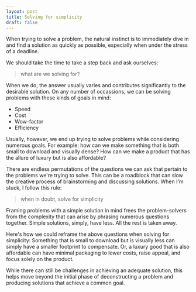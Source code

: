 ```yaml
---
layout: post
title: Solving for simplicity
draft: false
---
```


When trying to solve a problem, the natural instinct is to immediately dive in and find a solution as quickly as possible, especially when under the stress of a deadline.

We should take the time to take a step back and ask ourselves:

> what are we solving for?

When we do, the answer usually varies and contributes significantly to the desirable solution.  On any number of occassions, we can be solving problems with these kinds of goals in mind:

* Speed
* Cost
* Wow-factor
* Efficiency

Usually, however, we end up trying to solve problems while considering numerous goals.  For example: how can we make something that is both small to download and visually dense?  How can we make a product that has the allure of luxury but is also affordable?

There are endless permutations of the questions we can ask that pertain to the problems we're trying to solve.  This can be a roadblock that can slow the creative process of brainstorming and discussing solutions.  When I'm stuck, I follow this rule:

> when in doubt, solve for simplicity

Framing problems with a simple solution in mind frees the problem-solvers from the complexity that can arise by phrasing numerous questions together.  Simple solutions, simply, have less.  All the rest is taken away.

Here's how we could reframe the above questions when solving for simplicity:  Something that is small to download but is visually less can simply have a smaller footprint to compensate.  Or, a luxury good that is also affordable can have minimal packaging to lower costs, raise appeal, and focus solely on the product.

While there can still be challenges in achieving an adequate solution, this helps move beyond the initial phase of deconstructing a problem and producing solutions that achieve a common goal.